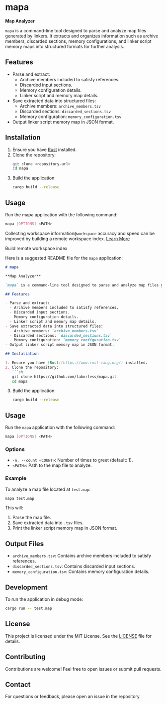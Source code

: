 # mapa

**Map Analyzer**

`mapa` is a command-line tool designed to parse and analyze map files generated by linkers. It extracts and organizes information such as archive members, discarded sections, memory configurations, and linker script memory maps into structured formats for further analysis.

## Features

- Parse and extract:
  - Archive members included to satisfy references.
  - Discarded input sections.
  - Memory configuration details.
  - Linker script and memory map details.
- Save extracted data into structured files:
  - Archive members: `archive_members.tsv`
  - Discarded sections: `discarded_sections.tsv`
  - Memory configuration: `memory_configuration.tsv`
- Output linker script memory map in JSON format.

## Installation

1. Ensure you have [Rust](https://www.rust-lang.org/) installed.
2. Clone the repository:
   ```sh
   git clone <repository-url>
   cd mapa
   ```
3. Build the application:
   ```sh
   cargo build --release
   ```

## Usage

Run the mapa application with the following command:
```sh
mapa [OPTIONS] <PATH>
```

Collecting workspace information`@workspace` accuracy and speed can be improved by building a remote workspace index. [Learn More](https://aka.ms/vscode-copilot-workspace-remote-index)

Build remote workspace index

Here is a suggested README file for the `mapa` application:

```markdown
# mapa

**Map Analyzer**

`mapa` is a command-line tool designed to parse and analyze map files generated by linkers. It extracts and organizes information such as archive members, discarded sections, memory configurations, and linker script memory maps into structured formats for further analysis.

## Features

- Parse and extract:
  - Archive members included to satisfy references.
  - Discarded input sections.
  - Memory configuration details.
  - Linker script and memory map details.
- Save extracted data into structured files:
  - Archive members: `archive_members.tsv`
  - Discarded sections: `discarded_sections.tsv`
  - Memory configuration: `memory_configuration.tsv`
- Output linker script memory map in JSON format.

## Installation

1. Ensure you have [Rust](https://www.rust-lang.org/) installed.
2. Clone the repository:
   ```sh
   git clone https://github.com/laborless/mapa.git
   cd mapa
   ```
3. Build the application:
   ```sh
   cargo build --release
   ```

## Usage

Run the `mapa` application with the following command:

```sh
mapa [OPTIONS] <PATH>
```

### Options

- `-n, --count <COUNT>`: Number of times to greet (default: 1).
- `<PATH>`: Path to the map file to analyze.

### Example

To analyze a map file located at `test.map`:

```sh
mapa test.map
```

This will:
1. Parse the map file.
2. Save extracted data into `.tsv` files.
3. Print the linker script memory map in JSON format.

## Output Files

- `archive_members.tsv`: Contains archive members included to satisfy references.
- `discarded_sections.tsv`: Contains discarded input sections.
- `memory_configuration.tsv`: Contains memory configuration details.

## Development

To run the application in debug mode:

```sh
cargo run -- test.map
```

## License

This project is licensed under the MIT License. See the [LICENSE](LICENSE) file for details.

## Contributing

Contributions are welcome! Feel free to open issues or submit pull requests.

## Contact

For questions or feedback, please open an issue in the repository.